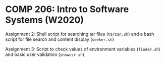 # COMP 206: Intro to Software Systems (W2020)

Assignment 2: Shell script for searching tar files (`tarzan.sh`) and a bash script for file search and content display (`seeker.sh`)

Assignment 3: Script to check values of environment variables (`finder.sh`) and basic user validation (`showusr.sh`)
